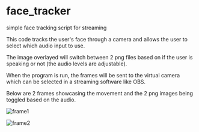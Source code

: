 # face_tracker
simple face tracking script for streaming

This code tracks the user's face through a camera and allows the user to select which audio input to use.

The image overlayed will switch between 2 png files based on if the user is speaking or not (the audio levels are adjustable).

When the program is run, the frames will be sent to the virtual camera which can be selected in a streaming software like OBS.


Below are 2 frames showcasing the movement and the 2 png images being toggled based on the audio.

![frame1](https://github.com/jhuangtx/face_tracker/assets/46873264/f8626244-829f-4a90-acd6-107c1202441f)

![frame2](https://github.com/jhuangtx/face_tracker/assets/46873264/312e1d4b-b79b-45a3-a143-f3aad285ce86)

